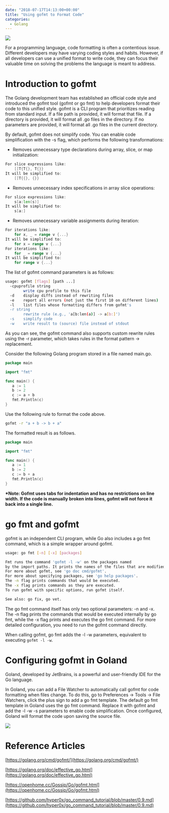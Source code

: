 ```yaml
---
date: "2018-07-17T14:13:00+00:00"
title: "Using gofmt to Format Code"
categories:
  - Golang
---
```


![](/images/20180717_01.png)

For a programming language, code formatting is often a contentious issue. Different developers may have varying coding styles and habits. However, if all developers can use a unified format to write code, they can focus their valuable time on solving the problems the language is meant to address.

# Introduction to gofmt

The Golang development team has established an official code style and introduced the gofmt tool (gofmt or go fmt) to help developers format their code to this unified style. gofmt is a CLI program that prioritizes reading from standard input. If a file path is provided, it will format that file. If a directory is provided, it will format all .go files in the directory. If no parameters are provided, it will format all .go files in the current directory.

By default, gofmt does not simplify code. You can enable code simplification with the -s flag, which performs the following transformations:

- Removes unnecessary type declarations during array, slice, or map initialization:

```go
For slice expressions like:
    []T{T{}, T{}}
It will be simplified to:
    []T{{}, {}}
```

- Removes unnecessary index specifications in array slice operations:

```go
For slice expressions like:
    s[a:len(s)]
It will be simplified to:
    s[a:]
```

- Removes unnecessary variable assignments during iteration:

```go
For iterations like:
    for x, _ = range v {...}
It will be simplified to:
    for x = range v {...}
For iterations like:
    for _ = range v {...}
It will be simplified to:
    for range v {...}
```

The list of gofmt command parameters is as follows:

```bash
usage: gofmt [flags] [path ...]
  -cpuprofile string
        write cpu profile to this file
  -d    display diffs instead of rewriting files
  -e    report all errors (not just the first 10 on different lines)
  -l    list files whose formatting differs from gofmt's
  -r string
        rewrite rule (e.g., 'a[b:len(a)] -> a[b:]')
  -s    simplify code
  -w    write result to (source) file instead of stdout
```

As you can see, the gofmt command also supports custom rewrite rules using the -r parameter, which takes rules in the format pattern -> replacement.

Consider the following Golang program stored in a file named main.go.

```go
package main

import "fmt"

func main() {
   a := 1
   b := 2
   c := a + b
   fmt.Println(c)
}
```

Use the following rule to format the code above.

```bash
gofmt -r "a + b -> b + a"
```

The formatted result is as follows.

```go
package main

import "fmt"

func main() {
   a := 1
   b := 2
   c := b + a
   fmt.Println(c)
}
```

**\*Note: Gofmt uses tabs for indentation and has no restrictions on line width. If the code is manually broken into lines, gofmt will not force it back into a single line.**

# go fmt and gofmt

gofmt is an independent CLI program, while Go also includes a go fmt command, which is a simple wrapper around gofmt.

```bash
usage: go fmt [-n] [-x] [packages]

Fmt runs the command 'gofmt -l -w' on the packages named
by the import paths. It prints the names of the files that are modified.
For more about gofmt, see 'go doc cmd/gofmt'.
For more about specifying packages, see 'go help packages'.
The -n flag prints commands that would be executed.
The -x flag prints commands as they are executed.
To run gofmt with specific options, run gofmt itself.

See also: go fix, go vet.
```

The go fmt command itself has only two optional parameters: -n and -x. The -n flag prints the commands that would be executed internally by go fmt, while the -x flag prints and executes the go fmt command. For more detailed configuration, you need to run the gofmt command directly.

When calling gofmt, go fmt adds the -l -w parameters, equivalent to executing `gofmt -l -w`.

# Configuring gofmt in Goland

Goland, developed by JetBrains, is a powerful and user-friendly IDE for the Go language.

In Goland, you can add a File Watcher to automatically call gofmt for code formatting when files change. To do this, go to Preferences -> Tools -> File Watchers, click the plus sign to add a go fmt template. The default go fmt template in Goland uses the go fmt command. Replace it with gofmt and add the -l -w -s parameters to enable code simplification. Once configured, Goland will format the code upon saving the source file.

![](/images/20180717_02.png)

# Reference Articles

[https://golang.org/cmd/gofmt/](https://golang.org/cmd/gofmt/)

[https://golang.org/doc/effective_go.html](https://golang.org/doc/effective_go.html)

[https://openhome.cc/Gossip/Go/gofmt.html](https://openhome.cc/Gossip/Go/gofmt.html)

[https://github.com/hyper0x/go_command_tutorial/blob/master/0.9.md](https://github.com/hyper0x/go_command_tutorial/blob/master/0.9.md)